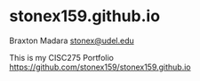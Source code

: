 # stonex159.github.io
Braxton Madara
stonex@udel.edu

This is my CISC275 Portfolio
https://github.com/stonex159/stonex159.github.io 
